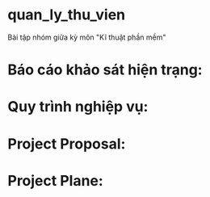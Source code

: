 # quan_ly_thu_vien
Bài tập nhóm giữa kỳ môn "Kĩ thuật phần mềm"
# Báo cáo khảo sát hiện trạng:
# Quy trình nghiệp vụ:
# Project Proposal:
# Project Plane:
